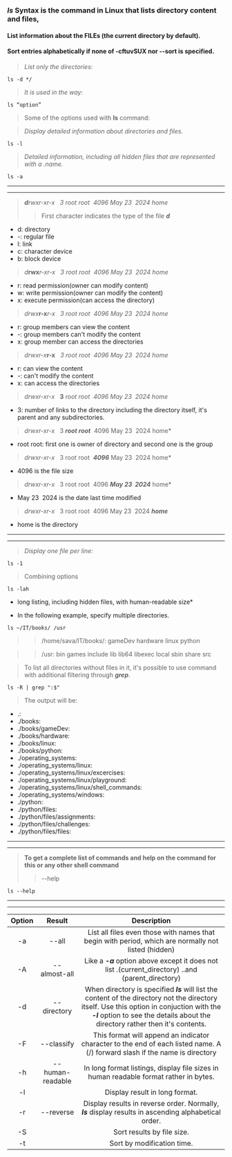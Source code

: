 ### ***ls*** Syntax is the **command** in Linux that lists directory content and files,
#### List information about the FILEs (the current directory by default).
#### Sort entries alphabetically if none of -cftuvSUX nor --sort is specified.


> *List only the directories:*
```
ls -d */
```

> *It is used in the way:*
```
ls “option”
```


> Some of the options used with **ls** command:

> *Display detailed information about directories and files.*
```
ls -l
```

> *Detailed information, including all hidden files that are represented with a *.name*.*
```
ls -a
```
___
___

> ***d****rwxr-xr-x   3 root root  4096 May 23  2024 home*
>
>> First character indicates the type of the file ***d***
* d: directory
* -: regular file
* l: link
* c: character device
* b: block device

> *d***rwx***r-xr-x   3 root root  4096 May 23  2024 home*
* r: read permission(owner can modify content)
* w: write permission(owner can modify the content)
* x: execute permission(can access the directory)

> *drwx***r-x***r-x   3 root root  4096 May 23  2024 home*
* r: group members can view the content
* -: group members can't modify the content
* x: group member can access the directories

> *drwxr-x***r-x**   *3 root root  4096 May 23  2024 home*
* r: can view the content
* -: can't modify the content
* x: can access the directories

> *drwxr-xr-x*   **3** *root root  4096 May 23  2024 home*
* 3: number of links to the directory including the directory itself, it's parent and any subdirectories.

> *drwxr-xr-x*   3 ***root root***  4096 May 23  2024 home*
* root root: first one is owner of directory and second one is the group

> *drwxr-xr-x*   3 root root  ***4096*** May 23  2024 home*
* 4096 is the file size

> *drwxr-xr-x*   3 root root  4096 ***May 23  2024*** home*
* May 23  2024 is the date last time modified

> *drwxr-xr-x*   3 root root  4096 May 23  2024 ***home***
* home is the directory
___
___

> *Display one file per line:*
```
ls -1
```

> Combining options
```
ls -lah
```
* long listing, including hidden files, with human-readable size*


*  In the following example, specify multiple directories.
>
```
ls ~/IT/books/ /usr
```
>> /home/sava/IT/books/:
gameDev  hardware  linux  python

>> /usr:
bin  games  include  lib  lib64  libexec  local  sbin  share  src



> To list all directories without files in it, it's possible to use
command with additional filtering through ***grep***.
```
ls -R | grep ":$"
```
> The output will be:
* .:
* ./books:
* ./books/gameDev:
* ./books/hardware:
* ./books/linux:
* ./books/python:
* ./operating_systems:
* ./operating_systems/linux:
* ./operating_systems/linux/excercises:
* ./operating_systems/linux/playground:
* ./operating_systems/linux/shell_commands:
* ./operating_systems/windows:
* ./python:
* ./python/files:
* ./python/files/assignments:
* ./python/files/challenges:
* ./python/files/files:

___
___

> **To get a complete list of commands and help on the command for this or any other shell command**
>
>> --help
```
ls --help
```
___
___


| Option | Result | Description |
|:------:|:------:|:-----------:|
|  -a    |   --all    |      List all files even those with names that begin with period, which are normally not listed (hidden)       |
|  -A    |   --almost-all     | Like a ***-a*** option above except it does not list .(current_directory) ..and (parent_directory) |
|  -d    |   --directory     | When directory is specified  ***ls*** will list the content of the directory not the directory itself. Use this option in conjuction with the ***-l*** option to see the details about the directory rather then it's contents.  |
|  -F    |   --classify     |    This format will append an indicator character to the end of each listed name. A (/) forward slash if the name is directory   |
|  -h    |   --human-readable     |   In long format listings, display file sizes in human readable format rather in bytes.   |
|  -l    |        |   Display result in long format.    |
|  -r    |   --reverse     |   Display results in reverse order. Normally, ***ls*** display results in ascending alphabetical order.    |
|  -S      |        |    Sort results by file size.         |
|  -t      |        |    Sort by modification time.         |

